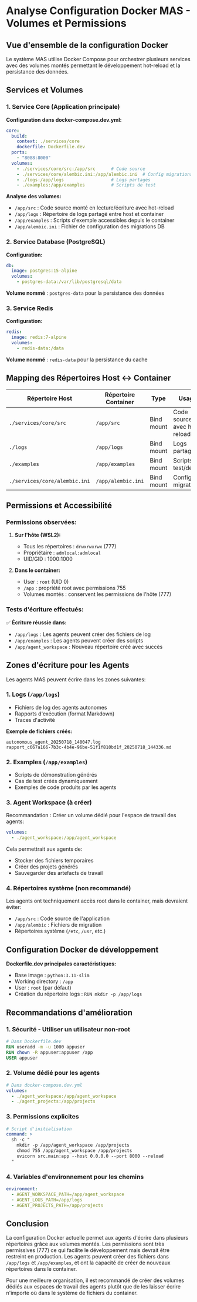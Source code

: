 # Analyse Configuration Docker MAS - Volumes et Permissions

## Vue d'ensemble de la configuration Docker

Le système MAS utilise Docker Compose pour orchestrer plusieurs services avec des volumes montés permettant le développement hot-reload et la persistance des données.

## Services et Volumes

### 1. Service Core (Application principale)

**Configuration dans docker-compose.dev.yml:**
```yaml
core:
  build:
    context: ./services/core
    dockerfile: Dockerfile.dev
  ports:
    - "8088:8000"
  volumes:
    - ./services/core/src:/app/src      # Code source
    - ./services/core/alembic.ini:/app/alembic.ini  # Config migrations
    - ./logs:/app/logs                  # Logs partagés
    - ./examples:/app/examples          # Scripts de test
```

**Analyse des volumes:**
- `/app/src` : Code source monté en lecture/écriture avec hot-reload
- `/app/logs` : Répertoire de logs partagé entre host et container
- `/app/examples` : Scripts d'exemple accessibles depuis le container
- `/app/alembic.ini` : Fichier de configuration des migrations DB

### 2. Service Database (PostgreSQL)

**Configuration:**
```yaml
db:
  image: postgres:15-alpine
  volumes:
    - postgres-data:/var/lib/postgresql/data
```

**Volume nommé** : `postgres-data` pour la persistance des données

### 3. Service Redis

**Configuration:**
```yaml
redis:
  image: redis:7-alpine
  volumes:
    - redis-data:/data
```

**Volume nommé** : `redis-data` pour la persistance du cache

## Mapping des Répertoires Host ↔ Container

| Répertoire Host | Répertoire Container | Type | Usage |
|-----------------|---------------------|------|-------|
| `./services/core/src` | `/app/src` | Bind mount | Code source avec hot-reload |
| `./logs` | `/app/logs` | Bind mount | Logs partagés |
| `./examples` | `/app/examples` | Bind mount | Scripts de test/démo |
| `./services/core/alembic.ini` | `/app/alembic.ini` | Bind mount | Config migrations |

## Permissions et Accessibilité

### Permissions observées:

1. **Sur l'hôte (WSL2):**
   - Tous les répertoires : `drwxrwxrwx` (777)
   - Propriétaire : `admlocal:admlocal`
   - UID/GID : 1000:1000

2. **Dans le container:**
   - User : `root` (UID 0)
   - `/app` : propriété root avec permissions 755
   - Volumes montés : conservent les permissions de l'hôte (777)

### Tests d'écriture effectués:

✅ **Écriture réussie dans:**
- `/app/logs` : Les agents peuvent créer des fichiers de log
- `/app/examples` : Les agents peuvent créer des scripts
- `/app/agent_workspace` : Nouveau répertoire créé avec succès

## Zones d'écriture pour les Agents

Les agents MAS peuvent écrire dans les zones suivantes:

### 1. **Logs** (`/app/logs`)
- Fichiers de log des agents autonomes
- Rapports d'exécution (format Markdown)
- Traces d'activité

**Exemple de fichiers créés:**
```
autonomous_agent_20250718_140047.log
rapport_c667a166-7b3c-4b4e-96be-51f1f810bd1f_20250718_144336.md
```

### 2. **Examples** (`/app/examples`)
- Scripts de démonstration générés
- Cas de test créés dynamiquement
- Exemples de code produits par les agents

### 3. **Agent Workspace** (à créer)
Recommandation : Créer un volume dédié pour l'espace de travail des agents:

```yaml
volumes:
  - ./agent_workspace:/app/agent_workspace
```

Cela permettrait aux agents de:
- Stocker des fichiers temporaires
- Créer des projets générés
- Sauvegarder des artefacts de travail

### 4. **Répertoires système** (non recommandé)
Les agents ont techniquement accès root dans le container, mais devraient éviter:
- `/app/src` : Code source de l'application
- `/app/alembic` : Fichiers de migration
- Répertoires système (`/etc`, `/usr`, etc.)

## Configuration Docker de développement

**Dockerfile.dev principales caractéristiques:**
- Base image : `python:3.11-slim`
- Working directory : `/app`
- User : `root` (par défaut)
- Création du répertoire logs : `RUN mkdir -p /app/logs`

## Recommandations d'amélioration

### 1. Sécurité - Utiliser un utilisateur non-root
```dockerfile
# Dans Dockerfile.dev
RUN useradd -m -u 1000 appuser
RUN chown -R appuser:appuser /app
USER appuser
```

### 2. Volume dédié pour les agents
```yaml
# Dans docker-compose.dev.yml
volumes:
  - ./agent_workspace:/app/agent_workspace
  - ./agent_projects:/app/projects
```

### 3. Permissions explicites
```yaml
# Script d'initialisation
command: >
  sh -c "
    mkdir -p /app/agent_workspace /app/projects
    chmod 755 /app/agent_workspace /app/projects
    uvicorn src.main:app --host 0.0.0.0 --port 8000 --reload
  "
```

### 4. Variables d'environnement pour les chemins
```yaml
environment:
  - AGENT_WORKSPACE_PATH=/app/agent_workspace
  - AGENT_LOGS_PATH=/app/logs
  - AGENT_PROJECTS_PATH=/app/projects
```

## Conclusion

La configuration Docker actuelle permet aux agents d'écrire dans plusieurs répertoires grâce aux volumes montés. Les permissions sont très permissives (777) ce qui facilite le développement mais devrait être restreint en production. Les agents peuvent créer des fichiers dans `/app/logs` et `/app/examples`, et ont la capacité de créer de nouveaux répertoires dans le container.

Pour une meilleure organisation, il est recommandé de créer des volumes dédiés aux espaces de travail des agents plutôt que de les laisser écrire n'importe où dans le système de fichiers du container.